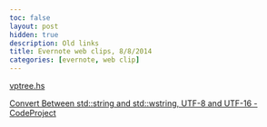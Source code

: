 ```yaml
---
toc: false
layout: post
hidden: true
description: Old links
title: Evernote web clips, 8/8/2014
categories: [evernote, web clip]
---
```


[vptree.hs](https://gist.githubusercontent.com/reinh/6995446/raw/58b6232cfb52ee1ea110211efe136a512206fd97/vptree.hs)

[Convert Between std::string and std::wstring, UTF-8 and UTF-16 - CodeProject](http://www.codeproject.com/Articles/17573/Convert-Between-std-string-and-std-wstring-UTF-a)

